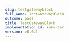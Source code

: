 ```yaml
---
slug: testgatewayblock
full_name: TestGatewayBlock
outcome: pass
title: TestGatewayBlock
implementation_id: kubo-ter
version: v0.0.2
---
```


